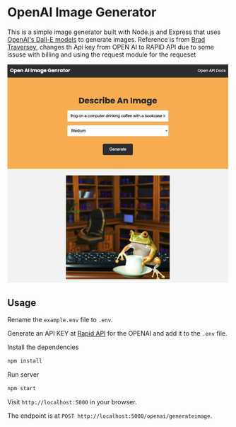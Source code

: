 # OpenAI Image Generator

This is a simple image generator built with Node.js and Express that uses [OpenAI's Dall-E models](https://beta.openai.com/docs/guides/images) to generate images. Reference is from  [Brad Traversey](https://beta.openai.com/docs/guides/images](https://github.com/bradtraversy/nodejs-openai-image)), changes th Api key from OPEN AI to RAPID API due to some issuse with billing and using the request module for the requeset

<img src="public/img/screen.png" width="500">

## Usage

Rename the `example.env` file to `.env`.

Generate an API KEY at [Rapid API](https://rapidapi.com/hub) for the OPENAI and add it to the `.env` file.

Install the dependencies

```bash
npm install
```

Run server

```bash
npm start
```

Visit `http://localhost:5000` in your browser.

The endpoint is at `POST http://localhost:5000/openai/generateimage`.
